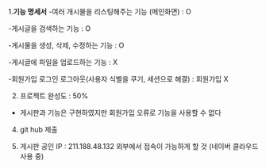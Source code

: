 
1.**기능 명세서**
-여러 개시물을 리스팅해주는 기능 (메인화면) : O

-게시글을 검색하는 기능                    : O

-게시물을 생성, 삭제, 수정하는 기능         : O

-게시글에 파일을 업로드하는 기능             : X

-회원가입 로그인 로그아웃(사용자 식별을 쿠기, 세션으로 해결)  : 회원가입 X

2. 프로젝트 완성도 : 50%
  - 게시판과 기능은 구현하였지만
   회원가입 오류로 기능을 사용할 수 없다

4. git hub 제출

5. 게시판 공인 IP :  211.188.48.132
   외부에서 접속이 가능하게 할 것
   (네이버 클라우드 사용 중)
